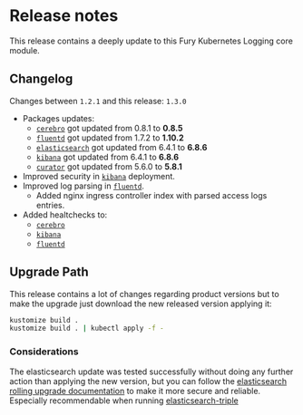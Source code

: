 # Release notes

This release contains a deeply update to this Fury Kubernetes Logging core module.

## Changelog

Changes between `1.2.1` and this release: `1.3.0`

- Packages updates:
  - [`cerebro`](../../katalog/cerebro) got updated from 0.8.1 to **0.8.5**
  - [`fluentd`](../../katalog/fluentd) got updated from 1.7.2 to **1.10.2**
  - [`elasticsearch`](../../katalog/elasticsearch) got updated from 6.4.1 to **6.8.6**
  - [`kibana`](../../katalog/kibana) got updated from 6.4.1 to **6.8.6**
  - [`curator`](../../katalog/curator) got updated from 5.6.0 to **5.8.1**
- Improved security in [`kibana`](../../katalog/kibana) deployment.
- Improved log parsing in [`fluentd`](../../katalog/fluentd).
  - Added nginx ingress controller index with parsed access logs entries.
- Added healtchecks to:
  - [`cerebro`](../../katalog/cerebro)
  - [`kibana`](../../katalog/kibana)
  - [`fluentd`](../../katalog/fluentd)

## Upgrade Path

This release contains a lot of changes regarding product versions but to make the upgrade just download the new
released version applying it:

```bash
kustomize build .
kustomize build . | kubectl apply -f -
```

### Considerations

The elasticsearch update was tested successfully without doing any further action than applying the new version, but
you can follow the
[elasticsearch rolling upgrade documentation](https://www.elastic.co/guide/en/elasticsearch/reference/6.8/rolling-upgrades.html)
to make it more secure and reliable. Especially recommendable when running
[elasticsearch-triple](../../katalog/elasticsearch-triple)